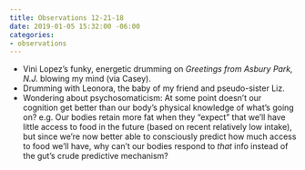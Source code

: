 ```yaml
---
title: Observations 12-21-18
date: 2019-01-05 15:32:00 -06:00
categories:
- observations
---
```


- Vini Lopez’s funky, energetic drumming on *Greetings from Asbury Park, N.J.* blowing my mind (via Casey).
- Drumming with Leonora, the baby of my friend and pseudo-sister Liz.
- Wondering about psychosomaticism: At some point doesn’t our cognition get better than our body’s physical knowledge of what’s going on? e.g. Our bodies retain more fat when they “expect” that we’ll have little access to food in the future (based on recent relatively low intake), but since we’re now better able to consciously predict how much access to food we’ll have, why can’t our bodies respond to *that* info instead of the gut’s crude predictive mechanism?